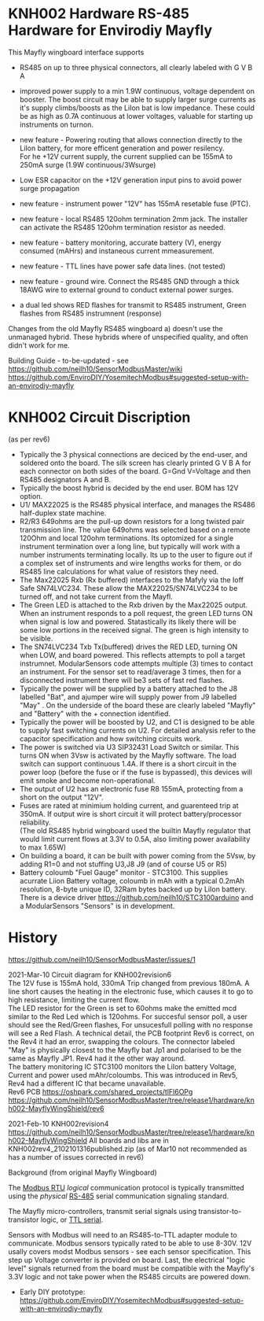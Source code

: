 # KNH002 Hardware RS-485 Hardware for Envirodiy Mayfly

This Mayfly wingboard interface supports   
- RS485 on up to three physical connectors, all clearly labeled with G V B A   
- improved power supply to a min 1.9W continuous, voltage dependent on booster. The boost circuit may be able to supply larger surge currents as it's supply climbs/boosts as the LiIon bat is low impedance. These could be as high as 0.7A continuous at lower voltages, valuable for starting up instruments on turnon.
- new feature - Powering routing that allows connection directly to the LiIon battery, for more efficent generation and power resilency.  
   For he +12V current supply, the current supplied can be 155mA to 250mA surge (1.9W continuous/3Wsurge)   
- Low ESR capacitor on the +12V generation input pins to avoid power surge propagation
- new feature - instrument power "12V" has 155mA resetable fuse (PTC).
- new feature - local RS485 120ohm termination 2mm jack. The installer can activate the RS485 120ohm termination resistor as needed.   
- new feature - battery monitoring, accurate battery (V), energy consumed (mAHrs) and instaneous current mmeasurement.

- new feature - TTL lines have power safe data lines.  (not tested)
- new feature - ground wire. Connect the RS485 GND through a thick 18AWG wire to external ground to conduct external power surges. 
- a dual led shows RED flashes for transmit to RS485 instrument, Green flashes from RS485 instrumnent (response)   

Changes from the old Mayfly RS485 wingboard
a) doesn't use the unmanaged hybrid.  These hybrids where of unspecified quality, and often didn't work for me. 

Building Guide - to-be-updated - see    
https://github.com/neilh10/SensorModbusMaster/wiki    
https://github.com/EnviroDIY/YosemitechModbus#suggested-setup-with-an-envirodiy-mayfly


# KNH002 Circuit Discription
(as per rev6) 
- Typically the 3 physical connections are deciced by the end-user, and soldered onto the board. The silk screen has clearly printed G V B A for each connector on both sides of the board. G=Gnd  V=Voltage and then RS485 designators A and B.     
- Typically the boost hybrid is decided by the end user. BOM has 12V option.   
- U1/ MAX22025 is the RS485 physical interface, and manages the RS486 half-duplex state machine.   
- R2/R3 649ohms are the pull-up down resistors for a long twisted pair transmission line. The value 649ohms was selected based on a remote 120Ohm and local 120ohm terminations. Its optomized for a single instrument termination over a long line, but typically will work with a number instruments terminating locally. Its up to the user to figure out if a complex set of instruments and wire lengths works for them, or do RS485 line calculations for what value of resistors they need.     
- The Max22025 Rxb (Rx buffered) interfaces to the Mafyly via the Ioff Safe SN74LVC234. These allow the MAX22025/SN74LVC234 to be turned off, and not take current from the Mayfl.   
- The Green LED is attached to the Rxb driven by the Max22025 output. When an instrument responds to a poll request, the green LED turns ON when signal is low and powered. Statastically its likely there will be some low portions in the received signal. The green is high intensity to be visible.
- The SN74LVC234 Txb Tx(buffered) drives the RED LED, turning ON when LOW, and board powered. This reflects attempts to poll a target instrumnet. ModularSensors code attempts multiple (3) times to contact an instrument. For the sensor set to read/average 3 times, then for a disconnected instrument there will be3 sets of fast red flashes. 
- Typically the power will be supplied by a battery attached to the J8 labelled "Bat", and ajumper wire will supply power from J9 labelled "May" . On the underside of the board these are clearly labeled "Mayfly" and "Battery" with the + connection identified.   
- Typically the power will be boosted by U2, and C1 is designed to be able to supply fast switching currents on U2. For detailed analysis refer to the capacitor specification and how switching circuits work.    
- The power is switched via U3 SIP32431 Load Switch or similar. This turns ON when 3Vsw is activated by the Mayfly software.  The load switch can support continuous 1.4A. If there is a short circuit in the power loop (before the fuse or if the fuse is bypassed), this devices will emit smoke and become non-operational.   
- The output of U2 has an electronic fuse R8 155mA, protecting from a short on the output "12V".    
-  Fuses are rated at minimium holding current, and guarenteed trip at 350mA. If output wire is short circuit it will protect battery/processor reliability.  
      (The old RS485 hybrid wingboard used the builtin Mayfly regulator that would limit current flows at 3.3V to 0.5A, also limiting power availability to max 1.65W)   
- On building a board, it can be built with power coming from the 5Vsw, by adding R1=0 and not stuffing U3,J8 J9 (and of course U5 or R5)    
- Battery coloumb "Fuel Gauge" monitor - STC3100. This supplies acurrate Liion Battery voltage, coloumb in mAh with a typical 0.2mAh resolution, 8-byte unique ID, 32Ram bytes backed up by LiIon battery. There is a device driver https://github.com/neilh10/STC3100arduino and a ModularSensors "Sensors" is in development.
 


# History   
https://github.com/neilh10/SensorModbusMaster/issues/1    

2021-Mar-10 Circuit diagram for KNH002revision6    
   The 12V fuse is 155mA hold, 330mA Trip changed from previous 180mA. A line short causes the heating in the electronic fuse, which causes it to go to high resistance, limiting the current flow.       
   The LED resistor for the Green is set to 60ohms make the emitted mcd similar to the Red Led which is 120ohms. For succesful sensor poll, a user should see the Red/Green flashes, For unsucesfull polling with no response will see a Red Flash.  A technical detail, the PCB footprint Rev6 is correct, on the Rev4 it had an error, swapping the colours.
   The connector labeled "May" is physically closest to the Mayfly bat Jp1 and polarised to be the same as Mayfly JP1. Rev4 had it the other way around.      
   The battery monitoring IC STC3100  monitors the LiIon battery Voltage, Current and power used mAhr/coloumbs. This was introduced in Rev5, Rev4 had a different IC that became unavailable.     
   Rev6 PCB https://oshpark.com/shared_projects/tlFl6OPg    
   https://github.com/neilh10/SensorModbusMaster/tree/release1/hardware/knh002-MayflyWingShield/rev6    
   

2021-Feb-10 KNH002revision4 https://github.com/neilh10/SensorModbusMaster/tree/release1/hardware/knh002-MayflyWingShield 
    All boards and libs are in  KNH002rev4_2102101316published.zip  (as of Mar10 not recommended as has a number of issues corrected in rev6)

Background (from original Mayfly Wingboard)    

The [Modbus RTU](https://en.wikipedia.org/wiki/Modbus) *logical* communication protocol is typically transmitted using the *physical* [RS-485](https://en.wikipedia.org/wiki/RS-485) serial communication signaling standard.

The Mayfly micro-controllers,  transmit serial signals using transistor-to-transistor logic, or [TTL serial](https://learn.sparkfun.com/tutorials/serial-communication/wiring-and-hardware).

Sensors with Modbus will need to an RS485-to-TTL adapter module to communicate. Modbus sensors typically rated to be able to use 8-30V.  12V usally covers modst Modbus sensors - see each sensor specification. This step up Voltage converter is provided on board. 
Last, the electrical "logic level" signals returned from the board must be compatible with the Mayfly's 3.3V logic and not take power when the RS485 circuits are powered down.

- Early DIY prototype:
  https://github.com/EnviroDIY/YosemitechModbus#suggested-setup-with-an-envirodiy-mayfly
